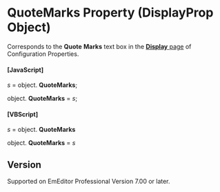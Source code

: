 # QuoteMarks Property (DisplayProp Object)

Corresponds to the **Quote**
**Marks** text box in the
[**Display** page](../../dlg/properties/display/index) of Configuration Properties.

#### \[JavaScript\]

_s_ = object. **QuoteMarks**;

object. **QuoteMarks** = _s_;

#### \[VBScript\]

_s_ = object. **QuoteMarks**

object. **QuoteMarks** = _s_

## Version

Supported on EmEditor Professional Version 7.00 or later.
